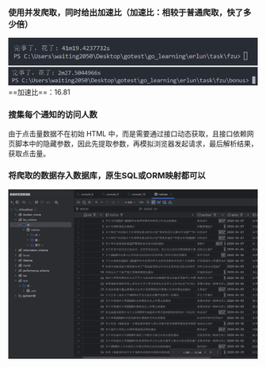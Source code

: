 ### 使用并发爬取，同时给出加速比（加速比：相较于普通爬取，快了多少倍）
![普通爬取](https://github.com/waiting2050/go_learning/blob/main/erlun/task/fzu/chuanxing.png?raw=true)
![并发爬取](https://github.com/waiting2050/go_learning/blob/main/erlun/task/fzu/bingfa.png?raw=true)
==加速比==：16.81

### 搜集每个通知的访问人数
由于点击量数据不在初始 HTML 中，而是需要通过接口动态获取，且接口依赖网页脚本中的隐藏参数，因此先提取参数，再模拟浏览器发起请求，最后解析结果，获取点击量。

### 将爬取的数据存入数据库，原生SQL或ORM映射都可以
![示例图片](https://github.com/waiting2050/go_learning/blob/main/erlun/task/fzu/shili.png?raw=true)